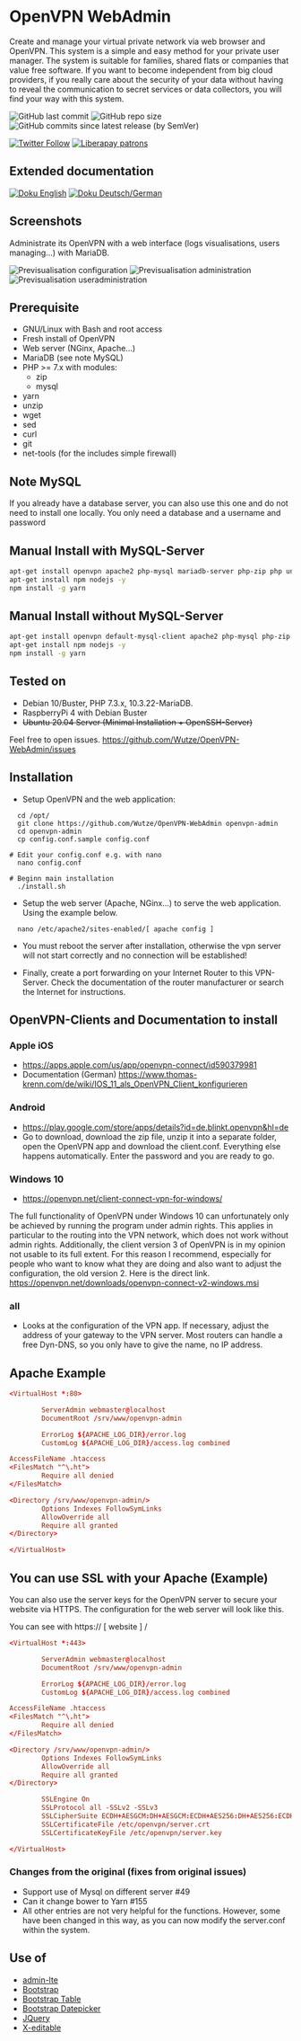 # OpenVPN WebAdmin

Create and manage your virtual private network via web browser and OpenVPN. This system is a simple and easy method for your private user manager. The system is suitable for families, shared flats or companies that value free software. If you want to become independent from big cloud providers, if you really care about the security of your data without having to reveal the communication to secret services or data collectors, you will find your way with this system.

![GitHub last commit](https://img.shields.io/github/last-commit/Wutze/OpenVPN-WebAdmin?style=plastic)
![GitHub repo size](https://img.shields.io/github/repo-size/Wutze/OpenVPN-WebAdmin?style=plastic)
![GitHub commits since latest release (by SemVer)](https://img.shields.io/github/commits-since/Wutze/OpenVPN-WebAdmin/1.0.0?style=plastic)

[![Twitter Follow](https://img.shields.io/twitter/follow/huwutze?color=blue&label=HuWutze&logo=Twitter&style=plastic)](https://twitter.de/HuWutze)
[![Liberapay patrons](https://img.shields.io/liberapay/patrons/Wutze?style=plastic)](https://liberapay.com/Wutze/)

## Extended documentation

[![Doku English](https://img.shields.io/badge/Documentation-EN-%230034F0?style=plastic)](doc/doc.en_EN.md)
[![Doku Deutsch/German](https://img.shields.io/badge/Dokumentation-DE-%230034F0?style=plastic)](doc/doc.de_DE.md)

## Screenshots

Administrate its OpenVPN with a web interface (logs visualisations, users managing...) with MariaDB.

![Previsualisation configuration](doc/login.png)
![Previsualisation administration](doc/overview.png)
![Previsualisation useradministration](doc/useradmin.png)

## Prerequisite

* GNU/Linux with Bash and root access
* Fresh install of OpenVPN
* Web server (NGinx, Apache...)
* MariaDB (see note MySQL)
* PHP >= 7.x with modules:
  * zip
  * mysql
* yarn
* unzip
* wget
* sed
* curl
* git
* net-tools (for the includes simple firewall)

## Note MySQL

If you already have a database server, you can also use this one and do not need to install one locally. You only need a database and a username and password

## Manual Install with MySQL-Server

````bash
apt-get install openvpn apache2 php-mysql mariadb-server php-zip php unzip git wget sed curl net-tools -y
apt-get install npm nodejs -y
npm install -g yarn
````

## Manual Install without MySQL-Server

````bash
apt-get install openvpn default-mysql-client apache2 php-mysql php-zip php unzip git wget sed curl net-tools -y
apt-get install npm nodejs -y
npm install -g yarn
````

## Tested on

* Debian 10/Buster, PHP 7.3.x, 10.3.22-MariaDB.
* RaspberryPi 4 with Debian Buster
* ~~Ubuntu 20.04 Server (Minimal Installation + OpenSSH-Server)~~

Feel free to open issues. <https://github.com/Wutze/OpenVPN-WebAdmin/issues>

## Installation

* Setup OpenVPN and the web application:

````code
  cd /opt/
  git clone https://github.com/Wutze/OpenVPN-WebAdmin openvpn-admin
  cd openvpn-admin
  cp config.conf.sample config.conf

# Edit your config.conf e.g. with nano
  nano config.conf

# Beginn main installation
  ./install.sh
````

* Setup the web server (Apache, NGinx...) to serve the web application. Using the example below.

````code
  nano /etc/apache2/sites-enabled/[ apache config ]
````
  
* You must reboot the server after installation, otherwise the vpn server will not start correctly and no connection will be established!

* Finally, create a port forwarding on your Internet Router to this VPN-Server. Check the documentation of the router manufacturer or search the Internet for instructions.

## OpenVPN-Clients and Documentation to install

### Apple iOS

* <https://apps.apple.com/us/app/openvpn-connect/id590379981>
* Documentation (German) <https://www.thomas-krenn.com/de/wiki/IOS_11_als_OpenVPN_Client_konfigurieren>

### Android

* <https://play.google.com/store/apps/details?id=de.blinkt.openvpn&hl=de>
* Go to download, download the zip file, unzip it into a separate folder, open the OpenVPN app and download the client.conf. Everything else happens automatically. Enter the password and you are ready to go.

### Windows 10

* <https://openvpn.net/client-connect-vpn-for-windows/>

The full functionality of OpenVPN under Windows 10 can unfortunately only be achieved by running the program under admin rights. This applies in particular to the routing into the VPN network, which does not work without admin rights. Additionally, the client version 3 of OpenVPN is in my opinion not usable to its full extent. For this reason I recommend, especially for people who want to know what they are doing and also want to adjust the configuration, the old version 2. Here is the direct link. <https://openvpn.net/downloads/openvpn-connect-v2-windows.msi>

### all

* Looks at the configuration of the VPN app. If necessary, adjust the address of your gateway to the VPN server. Most routers can handle a free Dyn-DNS, so you only have to give the name, no IP address.

## Apache Example

````conf
<VirtualHost *:80>

        ServerAdmin webmaster@localhost
        DocumentRoot /srv/www/openvpn-admin

        ErrorLog ${APACHE_LOG_DIR}/error.log
        CustomLog ${APACHE_LOG_DIR}/access.log combined

AccessFileName .htaccess
<FilesMatch "^\.ht">
        Require all denied
</FilesMatch>

<Directory /srv/www/openvpn-admin/>
        Options Indexes FollowSymLinks
        AllowOverride all
        Require all granted
</Directory>

</VirtualHost>

````

## You can use SSL with your Apache (Example)

You can also use the server keys for the OpenVPN server to secure your website via HTTPS. The configuration for the web server will look like this.

You can see with https:// [ website ] /

````conf
<VirtualHost *:443>

        ServerAdmin webmaster@localhost
        DocumentRoot /srv/www/openvpn-admin

        ErrorLog ${APACHE_LOG_DIR}/error.log
        CustomLog ${APACHE_LOG_DIR}/access.log combined

AccessFileName .htaccess
<FilesMatch "^\.ht">
        Require all denied
</FilesMatch>

<Directory /srv/www/openvpn-admin/>
        Options Indexes FollowSymLinks
        AllowOverride all
        Require all granted
</Directory>

        SSLEngine On
        SSLProtocol all -SSLv2 -SSLv3
        SSLCipherSuite ECDH+AESGCM:DH+AESGCM:ECDH+AES256:DH+AES256:ECDH+AES128:DH+AES:ECDH+3DES:DH+3DES:RSA+AESGCM:RSA+AES:RSA+3DES:!aNULL:!MD5:!DSS
        SSLCertificateFile /etc/openvpn/server.crt
        SSLCertificateKeyFile /etc/openvpn/server.key

</VirtualHost>
````

### Changes from the original (fixes from original issues)

* Support use of Mysql on different server #49
* Can it change bower to Yarn #155
* All other entries are not very helpful for the functions. However, some have been changed in this way, as you can now modify the server.conf within the system.

## Use of

* [admin-lte](https://adminlte.io/)
* [Bootstrap](https://github.com/twbs/bootstrap)
* [Bootstrap Table](http://bootstrap-table.wenzhixin.net.cn/)
* [Bootstrap Datepicker](https://github.com/eternicode/bootstrap-datepicker)
* [JQuery](https://jquery.com/)
* [X-editable](https://github.com/vitalets/x-editable)

